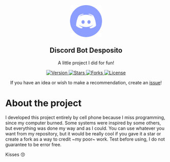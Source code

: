 <p align="center">
 <img width="100px" src="https://github.com/trywesley/desposito/blob/master/assets/readme/discord.webp" align="center" alt="Desposito" />
 <h2 align="center">Discord Bot Desposito</h2>
 <p align="center">A little project I did for fun!</p>
</p>
  <p align="center">
    <a href="https://github.com/trywesley/desposito">
      <img alt="Version" src="https://img.shields.io/static/v1?label=version&message=1.0.0&color=9cf" />
    </a>
    <a href="https://github.com/trywesley/desposito/stargazers">
      <img alt="Stars" src="https://img.shields.io/github/stars/trywesley/desposito?color=9cf" />
    </a>
    <a href="https://github.com/trywesley/desposito/network/members">
      <img alt="Forks" src="https://img.shields.io/github/forks/trywesley/desposito?color=9cf" />
    </a>
    <a href="https://en.wikipedia.org/wiki/MIT_License">
      <img alt="License" src="https://img.shields.io/github/license/trywesley/desposito?color=9cf" />
    </a>
    <br />
  </p>
</p>
<p align="center"> If you have an idea or wish to make a recommendation, create an <a href="https://github.com/trywesley/desposito/issues/new">issue</a>!

# About the project
I developed this project entirely by cell phone because I miss programming, since my computer burned. Some systems were inspired by some others, but everything was done my way and as I could. You can use whatever you want from my repository, but it would be really cool if you gave it a star or create a fork as a way to credit ~my poor~ work. Test before using, I do not guarantee to be error free.

Kisses 😚
